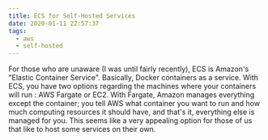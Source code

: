 ```yaml
---
title: ECS for Self-Hosted Services
date: 2020-01-11 22:57:37
tags:
  - aws
  - self-hosted
---
```


For those who are unaware (I was until fairly recently), ECS is Amazon's "Elastic Container Service". Basically, Docker containers as a service. With ECS, you have two options regarding the machines where your containers will run : AWS Fargate or EC2. With Fargate, Amazon manages everything except the container; you tell AWS what container you want to run and how much computing resources it should have, and that's it, everything else is managed for you. This seems like a very appealing option for those of us that like to host some services on their own.

